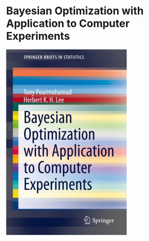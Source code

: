 # Bayesian Optimization with Application to Computer Experiments

<img src='Misc/Book Cover.jpeg' align="center" height="500" />
